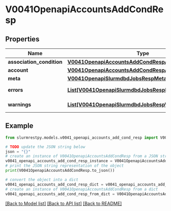 # V0041OpenapiAccountsAddCondResp


## Properties

Name | Type | Description | Notes
------------ | ------------- | ------------- | -------------
**association_condition** | [**V0041OpenapiAccountsAddCondRespAssociationCondition**](V0041OpenapiAccountsAddCondRespAssociationCondition.md) |  | [optional]
**account** | [**V0041OpenapiAccountsAddCondRespAccount**](V0041OpenapiAccountsAddCondRespAccount.md) |  | [optional]
**meta** | [**V0041OpenapiSlurmdbdJobsRespMeta**](V0041OpenapiSlurmdbdJobsRespMeta.md) |  | [optional]
**errors** | [**List[V0041OpenapiSlurmdbdJobsRespErrorsInner]**](V0041OpenapiSlurmdbdJobsRespErrorsInner.md) | Query errors | [optional]
**warnings** | [**List[V0041OpenapiSlurmdbdJobsRespWarningsInner]**](V0041OpenapiSlurmdbdJobsRespWarningsInner.md) | Query warnings | [optional]

## Example

```python
from slurmrestpy.models.v0041_openapi_accounts_add_cond_resp import V0041OpenapiAccountsAddCondResp

# TODO update the JSON string below
json = "{}"
# create an instance of V0041OpenapiAccountsAddCondResp from a JSON string
v0041_openapi_accounts_add_cond_resp_instance = V0041OpenapiAccountsAddCondResp.from_json(json)
# print the JSON string representation of the object
print(V0041OpenapiAccountsAddCondResp.to_json())

# convert the object into a dict
v0041_openapi_accounts_add_cond_resp_dict = v0041_openapi_accounts_add_cond_resp_instance.to_dict()
# create an instance of V0041OpenapiAccountsAddCondResp from a dict
v0041_openapi_accounts_add_cond_resp_from_dict = V0041OpenapiAccountsAddCondResp.from_dict(v0041_openapi_accounts_add_cond_resp_dict)
```
[[Back to Model list]](../README.md#documentation-for-models) [[Back to API list]](../README.md#documentation-for-api-endpoints) [[Back to README]](../README.md)


